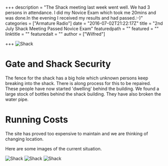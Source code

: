 +++
description = "The Shack meeting last week went well. We had 3 persons in attendance. I did my Novice Exam which took me 20mins and was done.In the evening I received my results and had passed.:-)"
categories = ["Armature Radio"]
date = "2016-07-02T21:22:17Z"
title = "2nd July Shack Meeting Passed Novice Exam"
featuredpath = ""
featured = ""
linktitle = ""
featuredalt = ""
author = ["Wilfred"]

+++
![Shack](/img/ham/Bottle-Sets.jpg)
# Gate and Shack Security
The fence for the shack has a big hole which unknown persons keep breaking into the shack. There is along process for this to be repaired. These people have now started 'dwelling' behind the building. We found a large stock of bottles behind the shack building. They have also broken the water pipe.
# Running Costs
The site has proved too expensive to maintain and we are thinking of changing location.

Here are some images of the current situation.

![Shack](/img/ham/Broken-Fence.jpg)
![Shack](/img/ham/Homeless-Dwelling.jpg)
![Shack](/img/ham/Stolen-Water-Meter.jpg "Water Meter")